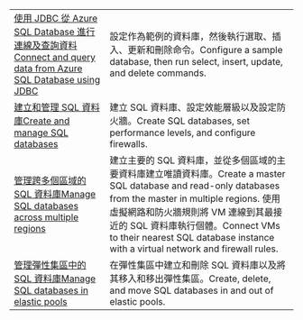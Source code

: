 |  |  |
|---------|---------|
| <span data-ttu-id="1e798-101">[使用 JDBC 從 Azure SQL Database 進行連線及查詢資料][4]</span><span class="sxs-lookup"><span data-stu-id="1e798-101">[Connect and query data from Azure SQL Database using JDBC][4]</span></span> | <span data-ttu-id="1e798-102">設定作為範例的資料庫，然後執行選取、插入、更新和刪除命令。</span><span class="sxs-lookup"><span data-stu-id="1e798-102">Configure a sample database, then run select, insert, update, and delete commands.</span></span> |
| <span data-ttu-id="1e798-103">[建立和管理 SQL 資料庫][1]</span><span class="sxs-lookup"><span data-stu-id="1e798-103">[Create and manage SQL databases][1]</span></span> | <span data-ttu-id="1e798-104">建立 SQL 資料庫、設定效能層級以及設定防火牆。</span><span class="sxs-lookup"><span data-stu-id="1e798-104">Create SQL databases, set performance levels, and configure firewalls.</span></span>|
| <span data-ttu-id="1e798-105">[管理跨多個區域的 SQL 資料庫][2]</span><span class="sxs-lookup"><span data-stu-id="1e798-105">[Manage SQL databases across multiple regions][2]</span></span> | <span data-ttu-id="1e798-106">建立主要的 SQL 資料庫，並從多個區域的主要資料庫建立唯讀資料庫。</span><span class="sxs-lookup"><span data-stu-id="1e798-106">Create a master SQL database and read-only databases from the master in multiple regions.</span></span> <span data-ttu-id="1e798-107">使用虛擬網路和防火牆規則將 VM 連線到其最接近的 SQL 資料庫執行個體。</span><span class="sxs-lookup"><span data-stu-id="1e798-107">Connect VMs to their nearest SQL database instance with a virtual network and firewall rules.</span></span> | 
| <span data-ttu-id="1e798-108">[管理彈性集區中的 SQL 資料庫][3]</span><span class="sxs-lookup"><span data-stu-id="1e798-108">[Manage SQL databases in elastic pools][3]</span></span> | <span data-ttu-id="1e798-109">在彈性集區中建立和刪除 SQL 資料庫以及將其移入和移出彈性集區。</span><span class="sxs-lookup"><span data-stu-id="1e798-109">Create, delete, and move SQL databases in and out of elastic pools.</span></span> | 

[1]: https://azure.microsoft.com/resources/samples/sql-database-java-manage-db/
[2]: https://azure.microsoft.com/resources/samples/sql-database-java-manage-sql-databases-across-regions/
[3]: ../java-sdk-manage-sql-elastic-pools.md
[4]: https://docs.microsoft.com/azure/sql-database/sql-database-connect-query-java